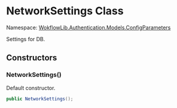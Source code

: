 # NetworkSettings Class 

Namespace: [WokflowLib.Authentication.Models.ConfigParameters](WokflowLib.Authentication.Models.ConfigParameters.md)

Settings for DB.

## Constructors 

### NetworkSettings()

Default constructor.

```C#
public NetworkSettings();
```
